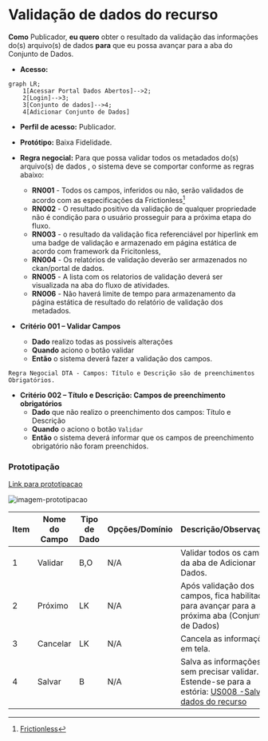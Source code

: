 # Validação de dados do recurso

**Como** Publicador, **eu quero**  obter o resultado da validação das informações do(s) arquivo(s) de dados  **para** que eu possa avançar para a aba do Conjunto de Dados. 

- **Acesso:** 

```mermaid
graph LR;
    1[Acessar Portal Dados Abertos]-->2;
    2[Login]-->3;
    3[Conjunto de dados]-->4;
    4[Adicionar Conjunto de Dados]
```

- **Perfil de acesso:** Publicador. 
- **Protótipo:** Baixa Fidelidade.

- **Regra negocial:** Para que possa validar todos os metadados do(s) arquivo(s) de dados , o sistema deve se comportar conforme as regras abaixo:
	- **RN001** - Todos os campos, inferidos ou não, serão validados de acordo com as especificações da Frictionless[^1]
	- **RN002** - O resultado positivo da validação de qualquer propriedade não é condição para o usuário prosseguir para a próxima etapa do fluxo.
	- **RN003** - o resultado da validação fica referenciável por hiperlink em uma badge de validação e armazenado em página estática de acordo com framework da Fricitonless,
	- **RN004** - Os relatórios de validação deverão ser armazenados no ckan/portal de dados.  
    - **RN005** - A lista com os relatorios de validação deverá ser visualizada na aba do fluxo de atividades.
	- **RN006** - Não haverá limite de tempo para armazenamento da página estática de resultado do relatório de validação dos metadados. 

- **Critério 001 – Validar Campos**
	- **Dado** realizo todas as possiveis alterações
	- **Quando** aciono o botão validar 
	- **Então** o sistema deverá fazer a validação dos campos. 
```
Regra Negocial DTA - Campos: Título e Descrição são de preenchimentos 
Obrigatórios.
```
- **Critério 002 – Título e Descrição: Campos de preenchimento obrigatórios**
	- **Dado** que não realizo o preenchimento dos campos: Título e Descrição
	- **Quando** o aciono o botão `Validar`
	- **Então** o sistema deverá informar que os campos de preenchimento obrigatório não foram preenchidos.



### Prototipação

[Link para prototipacao](https://www.figma.com/proto/X0SZVAiL6Auf6pqssoewnn/SEPLAG-CKAN?node-id=2%3A387&scaling=min-zoom&page-id=2%3A387&starting-point-node-id=217%3A1115)

![imagem-prototipacao](/assets/figura.png)

| Item |                        Nome do Campo                        | Tipo de Dado | Opções/Domínio |     Descrição/Observações      |
|------|-------------------------------------------------------------|------------------|----------------|--------------------------------|
|    1 |  Validar     | B,O             |  N/A       | Validar todos os campos da aba de Adicionar Dados.
|    2 |   Próximo            |   LK            |      N/A      | Após validação dos campos, fica habilitado para avançar para a próxima aba (Conjunto de Dados) |
|    3 | Cancelar |     LK         |       N/A      | Cancela as informações em tela. |
|    4 | Salvar  |     B          |       N/A      | Salva as informações sem precisar validar. Estende-se para a estória: [US008  -Salvar dados do recurso](/estorias_de_usuarios/08_salvar_dados_do_recurso) |

[^1]: [Frictionless](https://specs.frictionlessdata.io/#overview)